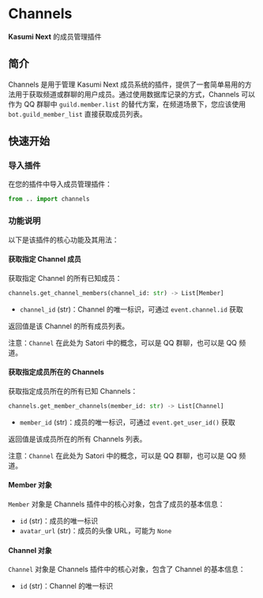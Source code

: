 # Channels

**Kasumi Next** 的成员管理插件

## 简介

Channels 是用于管理 Kasumi Next 成员系统的插件，提供了一套简单易用的方法用于获取频道或群聊的用户成员。通过使用数据库记录的方式，Channels 可以作为 QQ 群聊中 `guild.member.list` 的替代方案，在频道场景下，您应该使用 `bot.guild_member_list` 直接获取成员列表。

## 快速开始

### 导入插件

在您的插件中导入成员管理插件：

```python
from .. import channels
```

### 功能说明

以下是该插件的核心功能及其用法：

#### 获取指定 Channel 成员

获取指定 Channel 的所有已知成员：

```python
channels.get_channel_members(channel_id: str) -> List[Member]
```

- `channel_id` (str)：Channel 的唯一标识，可通过 `event.channel.id` 获取

返回值是该 Channel 的所有成员列表。

注意：`Channel` 在此处为 Satori 中的概念，可以是 QQ 群聊，也可以是 QQ 频道。

#### 获取指定成员所在的 Channels

获取指定成员所在的所有已知 Channels：

```python
channels.get_member_channels(member_id: str) -> List[Channel]
```

- `member_id` (str)：成员的唯一标识，可通过 `event.get_user_id()` 获取

返回值是该成员所在的所有 Channels 列表。

注意：`Channel` 在此处为 Satori 中的概念，可以是 QQ 群聊，也可以是 QQ 频道。

#### Member 对象

`Member` 对象是 Channels 插件中的核心对象，包含了成员的基本信息：

- `id` (str)：成员的唯一标识
- `avatar_url` (str)：成员的头像 URL，可能为 `None`

#### Channel 对象

`Channel` 对象是 Channels 插件中的核心对象，包含了 Channel 的基本信息：

- `id` (str)：Channel 的唯一标识
